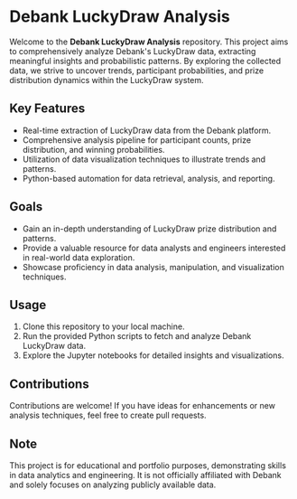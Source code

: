# Debank LuckyDraw Analysis

Welcome to the **Debank LuckyDraw Analysis** repository. This project aims to comprehensively analyze Debank's LuckyDraw data, extracting meaningful insights and probabilistic patterns. By exploring the collected data, we strive to uncover trends, participant probabilities, and prize distribution dynamics within the LuckyDraw system.

## Key Features

- Real-time extraction of LuckyDraw data from the Debank platform.
- Comprehensive analysis pipeline for participant counts, prize distribution, and winning probabilities.
- Utilization of data visualization techniques to illustrate trends and patterns.
- Python-based automation for data retrieval, analysis, and reporting.

## Goals

- Gain an in-depth understanding of LuckyDraw prize distribution and patterns.
- Provide a valuable resource for data analysts and engineers interested in real-world data exploration.
- Showcase proficiency in data analysis, manipulation, and visualization techniques.

## Usage

1. Clone this repository to your local machine.
2. Run the provided Python scripts to fetch and analyze Debank LuckyDraw data.
3. Explore the Jupyter notebooks for detailed insights and visualizations.

## Contributions

Contributions are welcome! If you have ideas for enhancements or new analysis techniques, feel free to create pull requests.

## Note

This project is for educational and portfolio purposes, demonstrating skills in data analytics and engineering. It is not officially affiliated with Debank and solely focuses on analyzing publicly available data.

